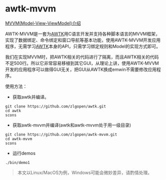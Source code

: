 # awtk-mvvm

[MVVM(Model-View-ViewModel)介绍](docs/MVVM.md)

AWTK-MVVM是一套为[AWTK](https://github.com/zlgopen/awtk)用C语言开发并支持各种脚本语言的MVVM框架，实现了数据绑定、命令绑定和窗口导航等基本功能，使用AWTK-MVVM开发应用程序，无需学习[AWTK](https://github.com/zlgopen/awtk)本身的API，只需学习绑定规则和Model的实现方式即可。

我们在实现MVVM时，把AWTK相关的代码进行了隔离，而且AWTK相关的代码不足500行。所以它非常容易移植到其它GUI，从理论上讲，使用AWTK-MVVM开发的应用程序可以做得GUI无关，把GUI从AWTK换成emwin不需要修改应用程序。

使用方法：

* 获取awtk并编译。

```
git clone https://github.com/zlgopen/awtk.git
cd awtk
scons
```

* 获取awtk-mvvm并编译(awtk和awtk-mvvm处于用一级目录)

```
git clone https://github.com/zlgopen/awtk-mvvm.git
cd awtk-mvvm
scons
```

* 运行demos

```
./bin/demo1
```

> 本文以Linux/MacOS为例，Windows可能会微妙差异，请酌情处理。

